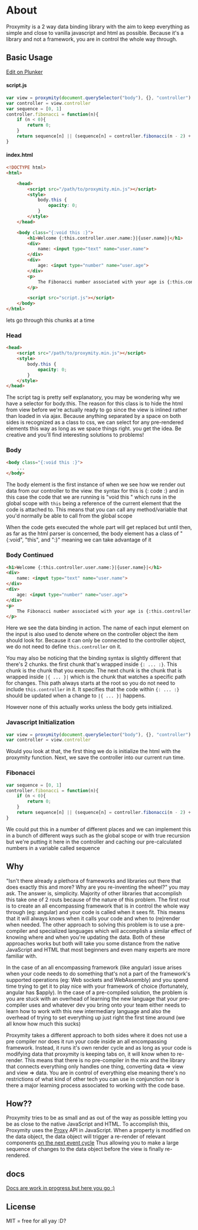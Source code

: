 # About
Proxymity is a 2 way data binding library with the aim to keep everything as simple and close to vanilla javascript and html as possible. Because it's a library and not a framework, you are in control the whole way through.

## Basic Usage

[Edit on Plunker](https://plnkr.co/edit/eBmp81IgHzK9eGAP0ghT?p=preview)

#### script.js
```javascript
var view = proxymity(document.querySelector("body"), {}, "controller")
var controller = view.controller
var sequence = [0, 1]
controller.fibonacci = function(n){
	if (n < 0){
		return 0;
	}
	return sequence[n] || (sequence[n] = controller.fibonacci(n - 2) + controller.fibonacci(n - 1))
}
```

#### index.html
```html
<!DOCTYPE html>
<html>

	<head>
		<script src="/path/to/proxymity.min.js"></script>
		<style>
			body.this {
				opacity: 0;
			}
		</style>
	</head>

	<body class="{:void this :}">
		<h1>Welcome {:this.controller.user.name:}|{user.name}|</h1>
		<div>
			name: <input type="text" name="user.name">
		</div>
		<div>
			age: <input type="number" name="user.age">
		</div>
		<p>
			The Fibonacci number associated with your age is {:this.controller.fibonacci(parseInt(this.controller.user.age)):}|{user.age}|
		</p>

		<script src="script.js"></script>
	</body>
</html>
```

lets go through this chunks at a time

### Head
```html
<head>
	<script src="/path/to/proxymity.min.js"></script>
	<style>
		body.this {
			opacity: 0;
		}
	</style>
</head>
```

The script tag is pretty self explanatory, you may be wondering why we have a selector for body.this. The reason for this class is to hide the html from view before we're actually ready to go since the view is inlined rather than loaded in via ajax. Because anything separated by a space on both sides is recognized as a class to css, we can select for any pre-rendered elements this way as long as we space things right. you get the idea. Be creative and you'll find interesting solutions to problems!

### Body
```html
<body class="{:void this :}">
	...
</body>
```

The body element is the first instance of when we see how we render out data from our controller to the view. the syntax for this is {: code :} and in this case the code that we are running is "void this " which runs in the global scope with `this` being a reference of the current element that the code is attached to. This means that you can call any method/variable that you'd normally be able to call from the global scope

When the code gets executed the whole part will get replaced but until then, as far as the html parser is concerned, the body element has a class of "{:void", "this", and ":}" meaning we can take advantage of it

### Body Continued
```html
<h1>Welcome {:this.controller.user.name:}|{user.name}|</h1>
<div>
	name: <input type="text" name="user.name">
</div>
<div>
	age: <input type="number" name="user.age">
</div>
<p>
	The Fibonacci number associated with your age is {:this.controller.fibonacci(parseInt(this.controller.user.age)):}|{user.age}|
</p>
```

Here we see the data binding in action. The name of each input element on the input is also used to denote where on the controller object the item should look for. Because it can only be connected to the controller object, we do not need to define `this.controller` on it.

You may also be noticing that the binding syntax is slightly different that there's 2 chunks. the first chunk that's wrapped inside `{: ... :}`. This chunk is the chunk that you execute. The next chunk is the chunk that is wrapped inside `|{ ... }|` which is the chunk that watches a specific path for changes. This path always starts at the root so you do not need to include `this.controller` in it. It specifies that the code within `{: ... :}` should be updated when a change to `|{ ... }|` happens.

However none of this actually works unless the body gets initialized.

### Javascript Initialization
```javascript
var view = proxymity(document.querySelector("body"), {}, "controller")
var controller = view.controller
```
Would you look at that, the first thing we do is initialize the html with the proxymity function. Next, we save the controller into our current run time.

### Fibonacci
```javascript
var sequence = [0, 1]
controller.fibonacci = function(n){
	if (n < 0){
		return 0;
	}
	return sequence[n] || (sequence[n] = controller.fibonacci(n - 2) + controller.fibonacci(n - 1))
}
```
We could put this in a number of different places and we can implement this in a bunch of different ways such as the global scope or with true recursion but we're putting it here in the controller and caching our pre-calculated numbers in a variable called sequence

## Why
"Isn't there already a plethora of frameworks and libraries out there that does exactly this and more? Why are you re-inventing the wheel?" you may ask. The answer is, simplicity. Majority of other libraries that accomplish this take one of 2 routs because of the nature of this problem. The first rout is to create an all encompassing framework that is in control the whole way through (eg: angular) and your code is called when it sees fit. This means that it will always knows when it calls your code and when to (re)render when needed. The other approach to solving this problem is to use a pre-compiler and specialized languages which will accomplish a similar effect of knowing where and when you're updating the data. Both of these approaches works but both will take you some distance from the native JavaScript and HTML that most beginners and even many experts are more familiar with.

In the case of an all encompassing framework (like angular) issue arises when your code needs to do something that's not a part of the framework's supported operations (eg: Web sockets and WebAssembly) and you spend time trying to get it to play nice with your framework of choice (fortunately, angular has $apply). In the case of a pre-compiled solution, the problem is you are stuck with an overhead of learning the new language that your pre-compiler uses and whatever dev you bring onto your team either needs to learn how to work with this new intermediary language and also the overhead of trying to set everything up just right the first time around (we all know how much this sucks)

Proxymity takes a different approach to both sides where it does not use a pre compiler nor does it run your code inside an all encompassing framework. Instead, it runs it's own render cycle and as long as your code is modifying data that proxymity is keeping tabs on, it will know when to re-render. This means that there is no pre-compiler in the mix and the library that connects everything only handles one thing, converting data => view and view => data. You are in control of everything else meaning there's no restrictions of what kind of other tech you can use in conjunction nor is there a major learning process associated to working with the code base.

## How??
Proxymity tries to be as small and as out of the way as possible letting you be as close to the native JavaScript and HTML. To accomplish this, Proxymity uses the [Proxy](https://developer.mozilla.org/en-US/docs/Web/JavaScript/Reference/Global_Objects/Proxy) API in JavaScript. When a property is modified on the data object, the data object will trigger a re-render of relevant components [on the next event cycle](https://developer.mozilla.org/en-US/docs/Web/JavaScript/EventLoop) Thus allowing you to make a large sequence of changes to the data object before the view is finally re-rendered.

## docs
[Docs are work in progress but here you go :)](docs)

## License
MIT = free for all yay :D?
